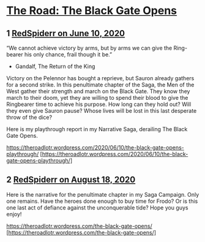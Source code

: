 # [The Road: The Black Gate Opens](https://community.fantasyflightgames.com/topic/309029-the-road-the-black-gate-opens/)

## 1 [RedSpiderr on June 10, 2020](https://community.fantasyflightgames.com/topic/309029-the-road-the-black-gate-opens/?do=findComment&comment=3950162)

“We cannot achieve victory by arms, but by arms we can give the Ring-bearer his only chance, frail though it be.”

- Gandalf, The Return of the King

Victory on the Pelennor has bought a reprieve, but Sauron already gathers for a second strike. In this penultimate chapter of the Saga, the Men of the West gather their strength and march on the Black Gate. They know they march to their doom, yet they are willing to spend their blood to give the Ringbearer time to achieve his purpose. How long can they hold out? Will they even give Sauron pause? Whose lives will be lost in this last desperate throw of the dice?

Here is my playthrough report in my Narrative Saga, derailing The Black Gate Opens.

https://theroadlotr.wordpress.com/2020/06/10/the-black-gate-opens-playthrough/ [https://theroadlotr.wordpress.com/2020/06/10/the-black-gate-opens-playthrough/]

## 2 [RedSpiderr on August 18, 2020](https://community.fantasyflightgames.com/topic/309029-the-road-the-black-gate-opens/?do=findComment&comment=3975830)

Here is the narrative for the penultimate chapter in my Saga Campaign. Only one remains. Have the heroes done enough to buy time for Frodo? Or is this one last act of defiance against the unconquerable tide? Hope you guys enjoy!

https://theroadlotr.wordpress.com/the-black-gate-opens/ [https://theroadlotr.wordpress.com/the-black-gate-opens/]

